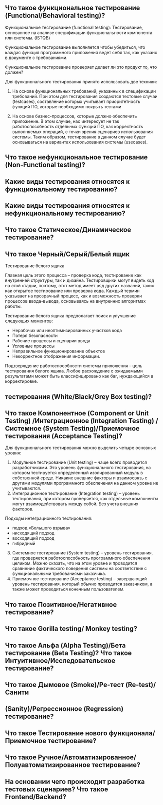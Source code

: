 ## Что такое функциональное тестирование (Functional/Behavioral testing)?
Функциональное тестирование (functional testing): Тестирование, основанное на анализе 
спецификации функциональности компонента или системы. (ISTQB)

Функциональное тестирование выполняется чтобы убедиться, что каждая функция программного 
приложения ведет себя так, как указано в документе с требованиями. 

Функциональное тестирование проверяет делает ли это продукт то, что должен?

Для функционального тестирования принято использовать две техники:

1. На основе функциональных требований, указанных в спецификации требований. При этом для тестирования создаются тестовые случаи (testcases), составление которых учитывает приоритетность функций ПО, которые необходимо покрыть тестами

2. На основе бизнес-процессов, которые должно обеспечить приложение. В этом случае, нас интересует не так работоспособность отдельных функций ПО, как корректность выполняемых операций, с точки зрения сценариев использования системы. Таким образом, тестирование в данном случае будет основываться на вариантах использования системы (usecases).

## Что такое нефункциональное тестирование (Non-Functional testing)?

## Какие виды тестирования относятся к функциональному тестированию?

## Какие виды тестирования относятся к нефункциональному тестированию?

## Что такое Статическое/Динамическое тестирование?

## Что такое Черный/Серый/Белый ящик
  Тестирование белого ящика
  
Главная цель этого процесса – проверка кода, тестирование как внутренней структуры, так и дизайна. Тестировщики могут видеть код на этой стадии, поэтому, этот метод имеет ряд других названий, таких как открытое тестирование или проверка кода. Каждый термин указывает на прозрачный процесс, как и возможность проверки процессов ввода-вывода, основываясь на внутренних алгоритмах работы.

Тестирование белого ящика предполагает поиск и улучшение следующих моментов:
* Нерабочих или неоптимизированных участков кода
* Потеря безопасности
* Рабочие процессы и сценарии ввода
* Условные процессы
* Неправильное функционирование объектов
* Некорректное отображения информации.

Подтверждение работоспособности системы приложения – цель тестирования белого ящика. Любое расхождение с ожидаемыми результатами может быть классифицировано как баг, нуждающийся в корректировке.


## тестирования (White/Black/Grey Box testing)?

## Что такое Компонентное (Component or Unit Testing) /Интеграционное (Integration Testing) /Системное (System Testing)/Приемочное тестирования (Acceptance Testing)?
Для функционального тестирования можно выделить четыре основных уровня:
1. Модульное тестирование (Unit testing) – чаще всего проводится разработчиками. Это уровень функционального тестирования, на котором тестируется определенный изолированный модуль в собственной среде. Никакие внешние факторы и взаимосвязь с другими модулями программного обеспечения на данном уровне  не учитываются.
2. Интеграционное тестирование (Integration testing) – уровень тестирования, при котором проверяется, как отдельные компоненты могут взаимодействовать между собой. Без учета внешних факторов.
   
Подходы интеграционного тестирования:
* подход «Большого взрыва»
* нисходящий подход
* восходящий подход
* гибридный
3. Системное тестирование (System testing) – уровень тестирования, где проверяется работоспособность программного обеспечения целиком. Можно сказать, что на этом уровне и проводится сравнение фактического поведения системы на соответствие с функциональными требованиями заказчика. 
4. Приемочное тестирование (Acceptance testing) – завершающий уровень тестирования, который обычно проводится заказчиком, а также может проводиться конечным пользователем. 

## Что такое Позитивное/Негативное тестирование?

## Что такое Gorilla testing/ Monkey testing?

## Что такое Альфа (Alpha Testing)/Бета тестирование (Beta Testing)? Что такое Интуитивное/Исследовательское тестирование?

## Что такое Дымовое (Smoke)/Ре-тест (Re-test)/ Санити

## (Sanity)/Регрессионное (Regression) тестирование?

## Что такое Тестирование нового функционала/ Приемочное тестирование?

## Что такое Ручное/Автоматизированное/Полуавтоматизированное тестирование?

## На основании чего происходит разработка тестовых сценариев? Что такое Frontend/Backend?
